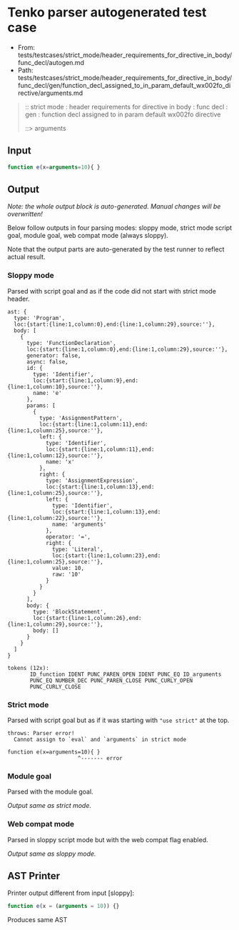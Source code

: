 # Tenko parser autogenerated test case

- From: tests/testcases/strict_mode/header_requirements_for_directive_in_body/func_decl/autogen.md
- Path: tests/testcases/strict_mode/header_requirements_for_directive_in_body/func_decl/gen/function_decl_assigned_to_in_param_default_wx002fo_directive/arguments.md

> :: strict mode : header requirements for directive in body : func decl : gen : function decl assigned to in param default wx002fo directive
>
> ::> arguments

## Input


`````js
function e(x=arguments=10){ }
`````

## Output

_Note: the whole output block is auto-generated. Manual changes will be overwritten!_

Below follow outputs in four parsing modes: sloppy mode, strict mode script goal, module goal, web compat mode (always sloppy).

Note that the output parts are auto-generated by the test runner to reflect actual result.

### Sloppy mode

Parsed with script goal and as if the code did not start with strict mode header.

`````
ast: {
  type: 'Program',
  loc:{start:{line:1,column:0},end:{line:1,column:29},source:''},
  body: [
    {
      type: 'FunctionDeclaration',
      loc:{start:{line:1,column:0},end:{line:1,column:29},source:''},
      generator: false,
      async: false,
      id: {
        type: 'Identifier',
        loc:{start:{line:1,column:9},end:{line:1,column:10},source:''},
        name: 'e'
      },
      params: [
        {
          type: 'AssignmentPattern',
          loc:{start:{line:1,column:11},end:{line:1,column:25},source:''},
          left: {
            type: 'Identifier',
            loc:{start:{line:1,column:11},end:{line:1,column:12},source:''},
            name: 'x'
          },
          right: {
            type: 'AssignmentExpression',
            loc:{start:{line:1,column:13},end:{line:1,column:25},source:''},
            left: {
              type: 'Identifier',
              loc:{start:{line:1,column:13},end:{line:1,column:22},source:''},
              name: 'arguments'
            },
            operator: '=',
            right: {
              type: 'Literal',
              loc:{start:{line:1,column:23},end:{line:1,column:25},source:''},
              value: 10,
              raw: '10'
            }
          }
        }
      ],
      body: {
        type: 'BlockStatement',
        loc:{start:{line:1,column:26},end:{line:1,column:29},source:''},
        body: []
      }
    }
  ]
}

tokens (12x):
       ID_function IDENT PUNC_PAREN_OPEN IDENT PUNC_EQ ID_arguments
       PUNC_EQ NUMBER_DEC PUNC_PAREN_CLOSE PUNC_CURLY_OPEN
       PUNC_CURLY_CLOSE
`````

### Strict mode

Parsed with script goal but as if it was starting with `"use strict"` at the top.

`````
throws: Parser error!
  Cannot assign to `eval` and `arguments` in strict mode

function e(x=arguments=10){ }
                      ^------- error
`````


### Module goal

Parsed with the module goal.

_Output same as strict mode._

### Web compat mode

Parsed in sloppy script mode but with the web compat flag enabled.

_Output same as sloppy mode._

## AST Printer

Printer output different from input [sloppy]:

````js
function e(x = (arguments = 10)) {}
````

Produces same AST
